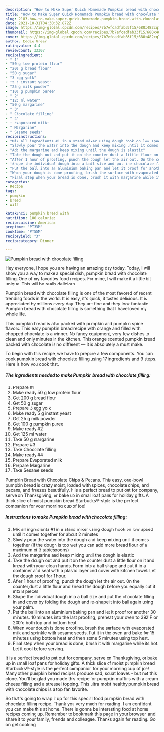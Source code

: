 ```yaml
---
description: "How to Make Super Quick Homemade Pumpkin bread with chocolate filling"
title: "How to Make Super Quick Homemade Pumpkin bread with chocolate filling"
slug: 2183-how-to-make-super-quick-homemade-pumpkin-bread-with-chocolate-filling
date: 2021-10-31T04:30:32.872Z
image: https://img-global.cpcdn.com/recipes/7b7efcadfab33f15/680x482cq70/pumpkin-bread-with-chocolate-filling-recipe-main-photo.jpg
thumbnail: https://img-global.cpcdn.com/recipes/7b7efcadfab33f15/680x482cq70/pumpkin-bread-with-chocolate-filling-recipe-main-photo.jpg
cover: https://img-global.cpcdn.com/recipes/7b7efcadfab33f15/680x482cq70/pumpkin-bread-with-chocolate-filling-recipe-main-photo.jpg
author: Eddie Greer
ratingvalue: 4.4
reviewcount: 33307
recipeingredient:
- " 1"
- "50 g low protein flour"
- "200 g bread flour"
- "50 g sugar"
- "3 egg yolk"
- "5 g instant yeast"
- "25 g milk powder"
- "100 g pumpkin puree"
- " 2"
- "125 ml water"
- "50 g margarine"
- " 3"
- " Chocolate filling"
- " 4"
- " Evaporated milk"
- " Margarine"
- " Sesame seeds"
recipeinstructions:
- "Mix all ingredients #1 in a stand mixer using dough hook on low speed until it comes together for about 2 minutes"
- "Slowly pour the water into the dough and keep mixing until it comes together (if the dough is too wet you can add more bread flour of a maximum of 3 tablespoons)"
- "Add the margarine and keep mixing until the dough is elastic"
- "Take the dough out and put it on the counter dust a little flour on it and knead with your clean hands. Form into a ball shape and put it in a container and seal with a plastic layer and cover with kitchen towel. Let the dough proof for 1 hour."
- "After 1 hour of proofing, punch the dough let the air out. On the counter,dust a little flour and knead the dough before you equally cut it into 8 pieces"
- "Shape the individual dough into a ball size and put the chocolate filling in and cover by folding the dough and re-shape it into ball again using your palm."
- "Put the ball into an aluminium baking pan and let it proof for another 30 minutes. 10 minutes into the last proofing, preheat your oven to 392&#39;F or 200&#39;c both top and bottom heat"
- "When your dough is done proofing, brush the surface with evaporated milk and sprinkle with sesame seeds. Put it in the oven and bake for 15 minutes using bottom heat and then some 5 minutes using top heat."
- "Final step when your bread is done, brush it with margarine while its hot. Let it cool before serving."
categories:
- Recipe
tags:
- pumpkin
- bread
- with

katakunci: pumpkin bread with 
nutrition: 100 calories
recipecuisine: American
preptime: "PT33M"
cooktime: "PT55M"
recipeyield: "3"
recipecategory: Dinner

---
```



![Pumpkin bread with chocolate filling](https://img-global.cpcdn.com/recipes/7b7efcadfab33f15/680x482cq70/pumpkin-bread-with-chocolate-filling-recipe-main-photo.jpg)

Hey everyone, I hope you are having an amazing day today. Today, I will show you a way to make a special dish, pumpkin bread with chocolate filling. One of my favorites food recipes. For mine, I will make it a little bit unique. This will be really delicious.

Pumpkin bread with chocolate filling is one of the most favored of recent trending foods in the world. It is easy, it's quick, it tastes delicious. It is appreciated by millions every day. They are fine and they look fantastic. Pumpkin bread with chocolate filling is something that I have loved my whole life.

This pumpkin bread is also packed with pumpkin and pumpkin spice flavors. This easy pumpkin bread recipe with orange and filled with chopped chocolate is a winner. No fancy equipment, very few dishes to clean and only minutes in the kitchen. This orange scented pumpkin bread packed with chocolate is no different — it is absolutely a must make.


To begin with this recipe, we have to prepare a few components. You can cook pumpkin bread with chocolate filling using 17 ingredients and 9 steps. Here is how you cook that.

<!--inarticleads1-->

##### The ingredients needed to make Pumpkin bread with chocolate filling:

1. Prepare  #1
1. Make ready 50 g low protein flour
1. Get 200 g bread flour
1. Get 50 g sugar
1. Prepare 3 egg yolk
1. Make ready 5 g instant yeast
1. Get 25 g milk powder
1. Get 100 g pumpkin puree
1. Make ready  #2
1. Get 125 ml water
1. Take 50 g margarine
1. Prepare  #3
1. Take  Chocolate filling
1. Make ready  #4
1. Prepare  Evaporated milk
1. Prepare  Margarine
1. Take  Sesame seeds


Pumpkin Bread with Chocolate Chips &amp; Pecans. This easy, one-bowl pumpkin bread is crazy moist, loaded with spices, chocolate chips, and pecans, and freezes beautifully. It is a perfect bread to put out for company, serve on Thanksgiving, or bake up in small loaf pans for holiday gifts. A thick slice of moist pumpkin bread Starbucks®-style is the perfect companion for your morning cup of joe! 

<!--inarticleads2-->

##### Instructions to make Pumpkin bread with chocolate filling:

1. Mix all ingredients #1 in a stand mixer using dough hook on low speed until it comes together for about 2 minutes
1. Slowly pour the water into the dough and keep mixing until it comes together (if the dough is too wet you can add more bread flour of a maximum of 3 tablespoons)
1. Add the margarine and keep mixing until the dough is elastic
1. Take the dough out and put it on the counter dust a little flour on it and knead with your clean hands. Form into a ball shape and put it in a container and seal with a plastic layer and cover with kitchen towel. Let the dough proof for 1 hour.
1. After 1 hour of proofing, punch the dough let the air out. On the counter,dust a little flour and knead the dough before you equally cut it into 8 pieces
1. Shape the individual dough into a ball size and put the chocolate filling in and cover by folding the dough and re-shape it into ball again using your palm.
1. Put the ball into an aluminium baking pan and let it proof for another 30 minutes. 10 minutes into the last proofing, preheat your oven to 392&#39;F or 200&#39;c both top and bottom heat
1. When your dough is done proofing, brush the surface with evaporated milk and sprinkle with sesame seeds. Put it in the oven and bake for 15 minutes using bottom heat and then some 5 minutes using top heat.
1. Final step when your bread is done, brush it with margarine while its hot. Let it cool before serving.


It is a perfect bread to put out for company, serve on Thanksgiving, or bake up in small loaf pans for holiday gifts. A thick slice of moist pumpkin bread Starbucks®-style is the perfect companion for your morning cup of joe! Many other pumpkin bread recipes produce sad, squat loaves - but not this clone. You&#39;ll be glad you made this recipe for pumpkin muffins with a cream cheese filling and a streusel topping. This ultra moist healthy pumpkin bread with chocolate chips is a top fan favorite. 

So that's going to wrap it up for this special food pumpkin bread with chocolate filling recipe. Thank you very much for reading. I am confident you can make this at home. There is gonna be interesting food at home recipes coming up. Remember to bookmark this page in your browser, and share it to your family, friends and colleague. Thanks again for reading. Go on get cooking!
